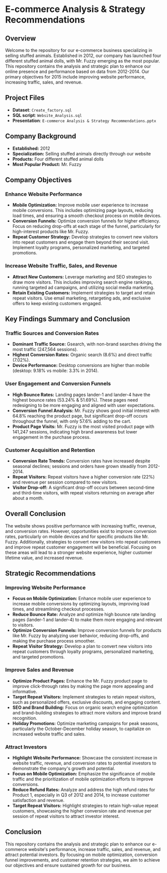 # E-commerce Analysis & Strategy Recommendations
## Overview
Welcome to the repository for our e-commerce business specializing in selling stuffed animals. Established in 2012, our company has launched four different stuffed animal dolls, with Mr. Fuzzy emerging as the most popular. This repository contains the analysis and strategic plan to enhance our online presence and performance based on data from 2012-2014. Our primary objectives for 2015 include improving website performance, increasing traffic, sales, and revenue.

## Project Files
- **Dataset**: `Create_factory.sql`
- **SQL script**: `Website_Analysis.sql`
- **Presentation**: `E-commerce Analysis & Strategy Recommendations.pptx`
  
## Company Background
- **Established:** 2012
- **Specialization:** Selling stuffed animals directly through our website
- **Products:** Four different stuffed animal dolls
- **Most Popular Product:** Mr. Fuzzy
  
## Company Objectives
### Enhance Website Performance
- **Mobile Optimization:** Improve mobile user experience to increase mobile conversions. This includes optimizing page layouts, reducing load times, and ensuring a smooth checkout process on mobile devices.
- **Conversion Funnels:** Optimize conversion funnels for higher efficiency. Focus on reducing drop-offs at each stage of the funnel, particularly for high-interest products like Mr. Fuzzy.
- **Repeat Customer Strategy:** Develop strategies to convert new visitors into repeat customers and engage them beyond their second visit. Implement loyalty programs, personalized marketing, and targeted promotions.
### Increase Website Traffic, Sales, and Revenue
- **Attract New Customers:** Leverage marketing and SEO strategies to draw more visitors. This includes improving search engine rankings, running targeted ad campaigns, and utilizing social media marketing.
- **Retain Existing Customers:** Implement strategies to target and retain repeat visitors. Use email marketing, retargeting ads, and exclusive offers to keep existing customers engaged.
  
## Key Findings Summary and Conclusion
### Traffic Sources and Conversion Rates
- **Dominant Traffic Source:** Gsearch, with non-brand searches driving the most traffic (247,564 sessions).
- **Highest Conversion Rates:** Organic search (8.6%) and direct traffic (7.02%).
- **Device Performance:** Desktop conversions are higher than mobile (desktop: 9.18% vs mobile: 3.3% in 2014).
### User Engagement and Conversion Funnels
- **High Bounce Rates:** Landing pages lander-1 and lander-4 have the highest bounce rates (53.24% & 51.69%). These pages need redesigning to be more engaging and aligned with user expectations.
- **Conversion Funnel Analysis:** Mr. Fuzzy shows good initial interest with 64.8% reaching the product page, but significant drop-off occurs throughout the funnel, with only 57.6% adding to the cart.
- **Product Page Visits:** Mr. Fuzzy is the most visited product page with 141,247 sessions, indicating high brand awareness but lower engagement in the purchase process.
### Customer Acquisition and Retention
- **Conversion Rate Trends:** Conversion rates have increased despite seasonal declines; sessions and orders have grown steadily from 2012-2014.
- **Repeat Visitors:** Repeat visitors have a higher conversion rate (22%) and revenue per session compared to new visitors.
- **Visitor Drop-off:** A significant drop-off occurs between second-time and third-time visitors, with repeat visitors returning on average after about a month.
## Overall Conclusion
The website shows positive performance with increasing traffic, revenue, and conversion rates. However, opportunities exist to improve conversion rates, particularly on mobile devices and for specific products like Mr. Fuzzy. Additionally, strategies to convert new visitors into repeat customers and improve repeat customer engagement will be beneficial. Focusing on these areas will lead to a stronger website experience, higher customer lifetime value, and increased revenue.

## Strategic Recommendations
### Improving Website Performance
- **Focus on Mobile Optimization:** Enhance mobile user experience to increase mobile conversions by optimizing layouts, improving load times, and streamlining checkout processes.
- **Reduce Bounce Rate:** Analyze and optimize high bounce rate landing pages (lander-1 and lander-4) to make them more engaging and relevant to visitors.
- **Optimize Conversion Funnels:** Improve conversion funnels for products like Mr. Fuzzy by analyzing user behavior, reducing drop-offs, and making the purchase process smoother.
- **Repeat Visitor Strategy:** Develop a plan to convert new visitors into repeat customers through loyalty programs, personalized marketing, and targeted promotions.
### Improve Sales and Revenue
- **Optimize Product Pages:** Enhance the Mr. Fuzzy product page to improve click-through rates by making the page more appealing and informative.
- **Target Repeat Visitors:** Implement strategies to retain repeat visitors, such as personalized offers, exclusive discounts, and engaging content.
- **SEO and Brand Building:** Focus on organic search engine optimization and brand-building strategies to attract more visitors and improve brand recognition.
- **Holiday Promotions:** Optimize marketing campaigns for peak seasons, particularly the October-December holiday season, to capitalize on increased website traffic and sales.
### Attract Investors
- **Highlight Website Performance:** Showcase the consistent increase in website traffic, revenue, and conversion rates to potential investors to demonstrate the company's growth and potential.
- **Focus on Mobile Optimization:** Emphasize the significance of mobile traffic and the prioritization of mobile optimization efforts to improve conversions.
- **Reduce Refund Rates:** Analyze and address the high refund rates for Product 1, especially in Q3 of 2012 and 2014, to increase customer satisfaction and revenue.
- **Target Repeat Visitors:** Highlight strategies to retain high-value repeat customers, showcasing the higher conversion rate and revenue per session of repeat visitors to attract investor interest.
## Conclusion
This repository contains the analysis and strategic plan to enhance our e-commerce website's performance, increase traffic, sales, and revenue, and attract potential investors. By focusing on mobile optimization, conversion funnel improvements, and customer retention strategies, we aim to achieve our objectives and ensure sustained growth for our business.


